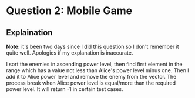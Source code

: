 # Question 2: Mobile Game

## Explaination

**Note:** it's been two days since I did this question so I don't remember it quite well. Apologies if my explanation is inaccurate.

I sort the enemies in ascending power level, then find first element in the range which has a value not less than Alice's power level minus one. Then I add it to Alice power level and remove the enemy from the vector. The process break when Alice power level is equal/more than the required power level. It will return -1 in certain test cases.

